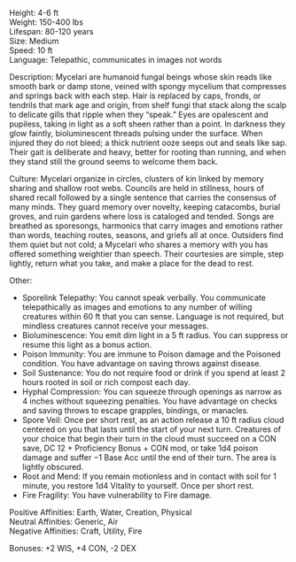 Height: 4-6 ft  
Weight: 150-400 lbs  
Lifespan: 80-120 years  
Size: Medium  
Speed: 10 ft  
Language: Telepathic, communicates in images not words

Description: Mycelari are humanoid fungal beings whose skin reads like smooth bark or damp stone, veined with spongy mycelium that compresses and springs back with each step. Hair is replaced by caps, fronds, or tendrils that mark age and origin, from shelf fungi that stack along the scalp to delicate gills that ripple when they “speak.” Eyes are opalescent and pupiless, taking in light as a soft sheen rather than a point. In darkness they glow faintly, bioluminescent threads pulsing under the surface. When injured they do not bleed; a thick nutrient ooze seeps out and seals like sap. Their gait is deliberate and heavy, better for rooting than running, and when they stand still the ground seems to welcome them back.

Culture: Mycelari organize in circles, clusters of kin linked by memory sharing and shallow root webs. Councils are held in stillness, hours of shared recall followed by a single sentence that carries the consensus of many minds. They guard memory over novelty, keeping catacombs, burial groves, and ruin gardens where loss is cataloged and tended. Songs are breathed as sporesongs, harmonics that carry images and emotions rather than words, teaching routes, seasons, and griefs all at once. Outsiders find them quiet but not cold; a Mycelari who shares a memory with you has offered something weightier than speech. Their courtesies are simple, step lightly, return what you take, and make a place for the dead to rest.

Other:
- Sporelink Telepathy: You cannot speak verbally. You communicate telepathically as images and emotions to any number of willing creatures within 60 ft that you can sense. Language is not required, but mindless creatures cannot receive your messages.
- Bioluminescence: You emit dim light in a 5 ft radius. You can suppress or resume this light as a bonus action.
- Poison Immunity: You are immune to Poison damage and the Poisoned condition. You have advantage on saving throws against disease.
- Soil Sustenance: You do not require food or drink if you spend at least 2 hours rooted in soil or rich compost each day.
- Hyphal Compression: You can squeeze through openings as narrow as 4 inches without squeezing penalties. You have advantage on checks and saving throws to escape grapples, bindings, or manacles.
- Spore Veil: Once per short rest, as an action release a 10 ft radius cloud centered on you that lasts until the start of your next turn. Creatures of your choice that begin their turn in the cloud must succeed on a CON save, DC 12 + Proficiency Bonus + CON mod, or take 1d4 poison damage and suffer −1 Base Acc until the end of their turn. The area is lightly obscured.
- Root and Mend: If you remain motionless and in contact with soil for 1 minute, you restore 1d4 Vitality to yourself. Once per short rest.
- Fire Fragility: You have vulnerability to Fire damage.

Positive Affinities: Earth, Water, Creation, Physical  
Neutral Affinities: Generic, Air  
Negative Affinities: Craft, Utility, Fire  

Bonuses: +2 WIS, +4 CON, -2 DEX